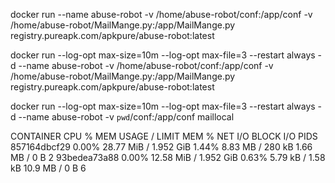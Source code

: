 docker run  --name abuse-robot -v /home/abuse-robot/conf:/app/conf   -v /home/abuse-robot/MailMange.py:/app/MailMange.py  registry.pureapk.com/apkpure/abuse-robot:latest

docker run --log-opt max-size=10m --log-opt max-file=3  --restart always -d --name abuse-robot -v /home/abuse-robot/conf:/app/conf   -v /home/abuse-robot/MailMange.py:/app/MailMange.py  registry.pureapk.com/apkpure/abuse-robot:latest

docker run --log-opt max-size=10m --log-opt max-file=3  --restart always -d --name abuse-robot -v `pwd`/conf:/app/conf   maillocal




CONTAINER           CPU %               MEM USAGE / LIMIT       MEM %               NET I/O             BLOCK I/O           PIDS
857164dbcf29        0.00%               28.77 MiB / 1.952 GiB   1.44%               8.83 MB / 280 kB    1.66 MB / 0 B       2
93bedea73a88        0.00%               12.58 MiB / 1.952 GiB   0.63%               5.79 kB / 1.58 kB   10.9 MB / 0 B       6

